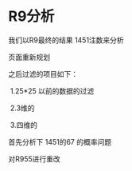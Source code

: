 # R9分析

我们以R9最终的结果 1451注数来分析

页面重新规划

之后过滤的项目如下：

​	1.25*25 以前的数据的过滤

​	2.3维的

​	3.四维的

首先分析下 1451的67 的概率问题

对R955进行重改

